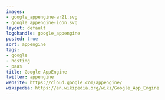 ```yaml
---
images:
- google_appengine-ar21.svg
- google_appengine-icon.svg
layout: default
logohandle: google_appengine
posted: true
sort: appengine
tags:
- google
- hosting
- paas
title: Google AppEngine
twitter: appengine
website: https://cloud.google.com/appengine/
wikipedia: https://en.wikipedia.org/wiki/Google_App_Engine
---
```

